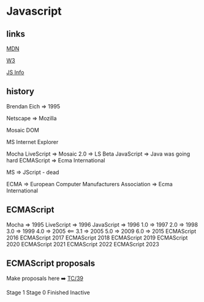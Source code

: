 # Javascript

## links

[MDN](https://developer.mozilla.org/en-US/docs/Web/JavaScript)

[W3](https://www.w3schools.com/js/default.asp)

[JS Info](https://javascript.info/)

## history

Brendan Eich => 1995

Netscape => Mozilla

Mosaic
DOM

MS Internet Explorer

Mocha
LiveScript => Mosaic 2.0 => LS Beta
JavaScript => Java was going hard
ECMAScript => Ecma International

MS => JScript - dead

ECMA => European Computer Manufacturers Association => Ecma International

## ECMAScript

Mocha => 1995
LiveScript => 1996
JavaScript => 1996
1.0 => 1997
2.0 => 1998
3.0 => 1999
4.0 => 2005 <==
3.1 => 2005
5.0 => 2009
6.0 => 2015
ECMAScript 2016
ECMAScript 2017
ECMAScript 2018
ECMAScript 2019
ECMAScript 2020
ECMAScript 2021
ECMAScript 2022
ECMAScript 2023

## ECMAScript proposals

Make proposals here ➡️ [TC/39](https://github.com/tc39/proposals)

Stage 1
Stage 0
Finished
Inactive
